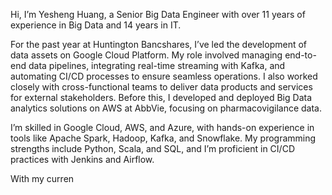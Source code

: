 Hi, I’m Yesheng Huang, a Senior Big Data Engineer with over 11 years of experience in Big Data and 14 years in IT.

For the past year at Huntington Bancshares, I’ve led the development of data assets on Google Cloud Platform. My role involved managing end-to-end data pipelines, integrating real-time streaming with Kafka, and automating CI/CD processes to ensure seamless operations. I also worked closely with cross-functional teams to deliver data products and services for external stakeholders. Before this, I developed and deployed Big Data analytics solutions on AWS at AbbVie, focusing on pharmacovigilance data.

I’m skilled in Google Cloud, AWS, and Azure, with hands-on experience in tools like Apache Spark, Hadoop, Kafka, and Snowflake. My programming strengths include Python, Scala, and SQL, and I’m proficient in CI/CD practices with Jenkins and Airflow.

With my curren
